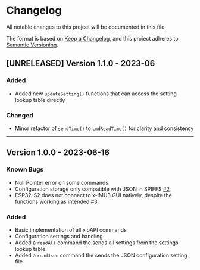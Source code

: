 # Changelog
All notable changes to this project will be documented in this file.

The format is based on [Keep a Changelog](https://keepachangelog.com/en/1.0.0/),
and this project adheres to [Semantic Versioning](https://semver.org/spec/v2.0.0.html).

<!-- 
Release sections
## [TAG] Version X.X.X - YYYY-MM-DD
### Known Bugs
### Added
### Changed
### Fixed
### Deprecated
### Removed
### Security 
-->

## [UNRELEASED] Version 1.1.0 - 2023-06
### Added
- Added new `updateSetting()` functions that can access the setting lookup table directly

### Changed
- Minor refactor of `sendTime()` to `cmdReadTime()` for clarity and consistency
  
---

## Version 1.0.0 - 2023-06-16
### Known Bugs
- Null Pointer error on some commands
- Configuration storage only compatible with JSON in SPIFFS [#2]([url](https://github.com/Legohead259/xioAPI-Arduino/issues/2))
- ESP32-S2 does not connect to x-IMU3 GUI natively, despite the functions working as intended [#3]([url](https://github.com/Legohead259/xioAPI-Arduino/issues/3))

### Added
- Basic implementation of all xioAPI commands
- Configuration settings and handling
- Added a `readAll` command the sends all settings from the settings lookup table
- Added a `readJson` command the sends the JSON configuration setting file
